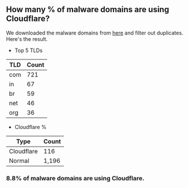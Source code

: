 ## How many % of malware domains are using Cloudflare?


We downloaded the malware domains from [here](https://urlhaus.abuse.ch) and filter out duplicates.
Here's the result.


[//]: # (start replacement)


- Top 5 TLDs

| TLD | Count |
| --- | --- |
| com | 721 |
| in | 67 |
| br | 59 |
| net | 46 |
| org | 36 |


- Cloudflare %

| Type | Count |
| --- | --- |
| Cloudflare | 116 |
| Normal | 1,196 |


### 8.8% of malware domains are using Cloudflare.
